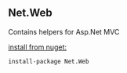Net.Web 
-
Contains helpers for Asp.Net MVC

[install from nuget:](http://nuget.org/packages/Net.Web)

    install-package Net.Web
